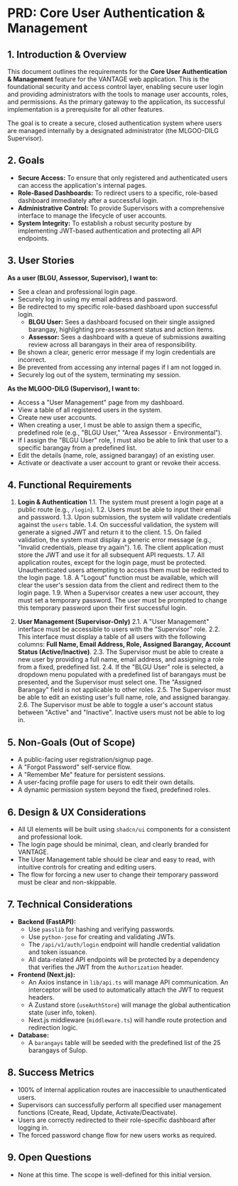 # PRD: Core User Authentication & Management

## 1. Introduction & Overview

This document outlines the requirements for the **Core User Authentication & Management** feature for the VANTAGE web application. This is the foundational security and access control layer, enabling secure user login and providing administrators with the tools to manage user accounts, roles, and permissions. As the primary gateway to the application, its successful implementation is a prerequisite for all other features.

The goal is to create a secure, closed authentication system where users are managed internally by a designated administrator (the MLGOO-DILG Supervisor).

## 2. Goals

*   **Secure Access:** To ensure that only registered and authenticated users can access the application's internal pages.
*   **Role-Based Dashboards:** To redirect users to a specific, role-based dashboard immediately after a successful login.
*   **Administrative Control:** To provide Supervisors with a comprehensive interface to manage the lifecycle of user accounts.
*   **System Integrity:** To establish a robust security posture by implementing JWT-based authentication and protecting all API endpoints.

## 3. User Stories

**As a user (BLGU, Assessor, Supervisor), I want to:**
*   See a clean and professional login page.
*   Securely log in using my email address and password.
*   Be redirected to my specific role-based dashboard upon successful login.
    *   **BLGU User:** Sees a dashboard focused on their single assigned barangay, highlighting pre-assessment status and action items.
    *   **Assessor:** Sees a dashboard with a queue of submissions awaiting review across all barangays in their area of responsibility.
*   Be shown a clear, generic error message if my login credentials are incorrect.
*   Be prevented from accessing any internal pages if I am not logged in.
*   Securely log out of the system, terminating my session.

**As the MLGOO-DILG (Supervisor), I want to:**
*   Access a "User Management" page from my dashboard.
*   View a table of all registered users in the system.
*   Create new user accounts.
*   When creating a user, I must be able to assign them a specific, predefined role (e.g., "BLGU User," "Area Assessor - Environmental").
*   If I assign the "BLGU User" role, I must also be able to link that user to a specific barangay from a predefined list.
*   Edit the details (name, role, assigned barangay) of an existing user.
*   Activate or deactivate a user account to grant or revoke their access.

## 4. Functional Requirements

1.  **Login & Authentication**
    1.1. The system must present a login page at a public route (e.g., `/login`).
    1.2. Users must be able to input their email and password.
    1.3. Upon submission, the system will validate credentials against the `users` table.
    1.4. On successful validation, the system will generate a signed JWT and return it to the client.
    1.5. On failed validation, the system must display a generic error message (e.g., "Invalid credentials, please try again").
    1.6. The client application must store the JWT and use it for all subsequent API requests.
    1.7. All application routes, except for the login page, must be protected. Unauthenticated users attempting to access them must be redirected to the login page.
    1.8. A "Logout" function must be available, which will clear the user's session data from the client and redirect them to the login page.
    1.9. When a Supervisor creates a new user account, they must set a temporary password. The user must be prompted to change this temporary password upon their first successful login.

2.  **User Management (Supervisor-Only)**
    2.1. A "User Management" interface must be accessible to users with the "Supervisor" role.
    2.2. This interface must display a table of all users with the following columns: **Full Name, Email Address, Role, Assigned Barangay, Account Status (Active/Inactive)**.
    2.3. The Supervisor must be able to create a new user by providing a full name, email address, and assigning a role from a fixed, predefined list.
    2.4. If the "BLGU User" role is selected, a dropdown menu populated with a predefined list of barangays must be presented, and the Supervisor must select one. The "Assigned Barangay" field is not applicable to other roles.
    2.5. The Supervisor must be able to edit an existing user's full name, role, and assigned barangay.
    2.6. The Supervisor must be able to toggle a user's account status between "Active" and "Inactive". Inactive users must not be able to log in.

## 5. Non-Goals (Out of Scope)

*   A public-facing user registration/signup page.
*   A "Forgot Password" self-service flow.
*   A "Remember Me" feature for persistent sessions.
*   A user-facing profile page for users to edit their own details.
*   A dynamic permission system beyond the fixed, predefined roles.

## 6. Design & UX Considerations

*   All UI elements will be built using `shadcn/ui` components for a consistent and professional look.
*   The login page should be minimal, clean, and clearly branded for VANTAGE.
*   The User Management table should be clear and easy to read, with intuitive controls for creating and editing users.
*   The flow for forcing a new user to change their temporary password must be clear and non-skippable.

## 7. Technical Considerations

*   **Backend (FastAPI):**
    *   Use `passlib` for hashing and verifying passwords.
    *   Use `python-jose` for creating and validating JWTs.
    *   The `/api/v1/auth/login` endpoint will handle credential validation and token issuance.
    *   All data-related API endpoints will be protected by a dependency that verifies the JWT from the `Authorization` header.
*   **Frontend (Next.js):**
    *   An Axios instance in `lib/api.ts` will manage API communication. An interceptor will be used to automatically attach the JWT to request headers.
    *   A Zustand store (`useAuthStore`) will manage the global authentication state (user info, token).
    *   Next.js middleware (`middleware.ts`) will handle route protection and redirection logic.
*   **Database:**
    *   A `barangays` table will be seeded with the predefined list of the 25 barangays of Sulop.

## 8. Success Metrics

*   100% of internal application routes are inaccessible to unauthenticated users.
*   Supervisors can successfully perform all specified user management functions (Create, Read, Update, Activate/Deactivate).
*   Users are correctly redirected to their role-specific dashboard after logging in.
*   The forced password change flow for new users works as required.

## 9. Open Questions

*   None at this time. The scope is well-defined for this initial version. 